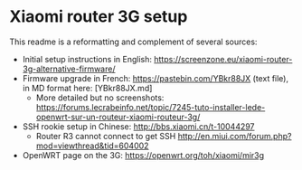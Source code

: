 # Xiaomi router 3G setup
This readme is a reformatting and complement of several sources:
* Initial setup instructions in English: https://screenzone.eu/xiaomi-router-3g-alternative-firmware/
* Firmware upgrade in French: https://pastebin.com/YBkr88JX (text file), in MD format here: [YBkr88JX.md]
   * More detailed but no screenshots: https://forums.lecrabeinfo.net/topic/7245-tuto-installer-lede-openwrt-sur-un-routeur-xiaomi-routeur-3g/
* SSH rookie setup in Chinese: http://bbs.xiaomi.cn/t-10044297
   * Router R3 cannot connect to get SSH http://en.miui.com/forum.php?mod=viewthread&tid=604002 
* OpenWRT page on the 3G: https://openwrt.org/toh/xiaomi/mir3g
